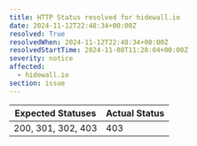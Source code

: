```yaml
---
title: HTTP Status resolved for hidewall.io
date: 2024-11-12T22:48:34+00:00Z
resolved: True
resolvedWhen: 2024-11-12T22:48:34+00:00Z
resolvedStartTime: 2024-11-08T11:28:04+00:00Z
severity: notice
affected:
  - hidewall.io
section: issue
---
```


| Expected Statuses | Actual Status  |
|-------------------|----------------|
| 200, 301, 302, 403 | 403 |
